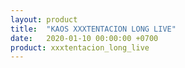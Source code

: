 ```yaml
---
layout: product
title:  "KAOS XXXTENTACION LONG LIVE"
date:   2020-01-10 00:00:00 +0700
product: xxxtentacion_long_live
---
```


